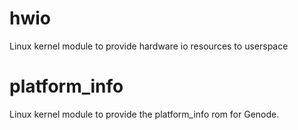 # hwio
Linux kernel module to provide hardware io resources to userspace

# platform_info
Linux kernel module to provide the platform_info rom for Genode.
